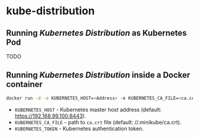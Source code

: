 # kube-distribution

## Running _Kubernetes Distribution_ as Kubernetes Pod
TODO

## Running _Kubernetes Distribution_ inside a Docker container
```bash
docker run -d -e KUBERNETES_HOST=<Address> -e KUBERNETES_CA_FILE=<ca.cert Path> -e KUBERNETES_TOKEN=<authentication token> --name kube-distribution vayuadm/kube-distribution
```
- `KUBERNETES_HOST` - Kubernetes master host address (default: https://192.168.99.100:8443).
- `KUBERNETES_CA_FILE` - path to `ca.crt` file (default: /<home dir>/.minikube/ca.crt).
- `KUBERNETES_TOKEN` - Kubernetes authentication token.
